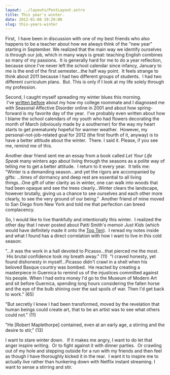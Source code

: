 ```yaml
---
layout: ../layouts/PostLayout.astro
title: This year's winter.
date: 2012-01-08 19:29:00
slug: this-years-winter
---
```


  

First,  I have been in discussion with one of my best friends who also happens to be a teacher about how we always think of the "new year" starting in September. We realized that the main way we identify ourselves is through our job, which in many ways is great: teaching English combines so many of my passions.  It is generally hard for me to do a year reflection, because since I've never left the school calendar since infancy, January to me is the end of the first semester...the half way point.  It feels strange to think about 2011 because I had two different groups of students.  I had two different curriculum plans.  But. This is only if I look at my life solely through my profession.

  

  

Second, I caught myself spreading my winter blues this morning.  I've [written before](http://akindoflibrary.blogspot.com/search/label/winter) about my how my college roommate and I diagnosed me with Seasonal Affective Disorder online in 2001 and about how spring-forward is my favorite day of the year.  I've probably even written about how I blame the school calendars of my youth who had flowers decorating the month of March (obviously made by a southerner) for the way my heart starts to get prematurely hopeful for warmer weather.  However, my personal-not-job-related goal for 2012 (the first fourth of it, anyway) is to have a better attitude about the winter.  There. I said it. Please, if you see me, remind me of this.  

  

Another dear friend sent me an essay from a book called _Let Your Life Speak_ many winters ago about living through the seasons as a polite way of telling me to get a better attitude.  I return to it every year.  It tells me: "Winter is a demanding season...and yet the rigors are accompanied by gifts: ...times of dormancy and deep rest are essential to all living things...One gift of utter clarity as in winter, one can walk into woods that had been opaque and see the trees clearly...Winter clears the landscape, however brutally, giving us a chance to see ourselves and each other more clearly, to see the very ground of our being."  Another friend of mine moved to San Diego from New York and told me that perfection can breed complacency.  

  

So, I would like to live thankfully and intentionally this winter.  I realized the other day that I never posted about Patti Smith's memoir _Just Kids_ (which would have definitely made it onto the [Top Ten](http://akindoflibrary.blogspot.com/2011/12/reading-year-in-review-and-top-ten.html)).  I reread my notes inside and what I found has a direct correlation with how I want to live in this cold season: 

  

  

"...it was the work in a hall devoted to Picasso...that pierced me the most.  His brutal confidence took my breath away." (11)  "I craved honesty, yet found dishonesty in myself...Picasso didn't crawl in a shell when his beloved Basque country was bombed.  He reacted by creating a masterpiece in Guernica to remind us of the injustices committed against his people. When I had extra money I'd go to the Museum of Modern Art and sit before Guernica, spending long hours considering the fallen horse and the eye of the bulb shining over the sad spoils of war. Then I'd get back to work." (65)

  

"But secretly I knew I had been transformed, moved by the revelation that human beings could create art, that to be an artist was to see what others could not." (11)

  

"He \[Robert Maplethorpe\] contained, even at an early age, a stirring and the desire to stir," (13)

  

I want to stare winter down.   If it makes me angry, I want to do let that anger inspire writing.  Or to fight against it with dinner parties.  Or crawling out of my hole and stepping outside for a run with my friends and then feel as though I have thoroughly kicked it in the rear.  I want it to inspire me to actually _live_ rather than hunkering down with Netflix instant streaming. I want to sense a stirring and stir.